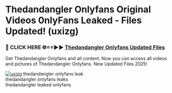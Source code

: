 # Thedandangler Onlyfans Original Videos 0nlyFans Leaked - Files Updated! (uxizg)

<h3>🔴 CLICK HERE 🌐==►► <a href="https://tinyurl.com/2wckxsce" rel="nofollow">Thedandangler Onlyfans Updated Files</a></h3>

Get Thedandangler Onlyfans and all content. Now you can access all videos and pictures of Thedandangler Onlyfans. New Updated Files 2025!

[![uxizg](https://i.imgur.com/AFduVYN.gif)](https://tinyurl.com/2wckxsce)
thedandangler onlyfans leak<br>
thedandangler onlyfans leaks<br>
thedandangler leaked onlyfans